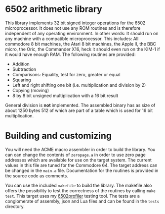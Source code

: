 # 6502 arithmetic library

This library implements 32 bit signed integer operations for the 6502 microprocessor. It does not
use any ROM routines and is therefore independent of any operating environment. In other words: It
should run on any machine with a compatible microprocessor. This includes: All commodore 8 bit machines,
the Atari 8 bit machines, the Apple II, the BBC micro, the Oric, the Commander X16, heck it should even
run on the KIM-1 if it would have enough RAM. The following routines are provided:

- Addition
- Subtraction
- Comparisons: Equality, test for zero, greater or equal
- Squaring
- Left and right shifting one bit (i.e. multiplication and division by 2)
- Copying (moving) 
- 8 by 8 bit unsigned multiplication with a 16 bit result

General division is **not** implemented. The assembled binary has as size of about 1250 bytes 512 of which
are part of a table which is used for 16 bit multiplication.

# Building and customizing

You will need the ACME macro assembler in order to build the library. You can can change the contents
of `zeropage.a` in order to use zero page addresses which are available for use on the target system. The 
current values in this file are tuned for the Commodore 64. The target address can be changed in the `main.a` 
file. Documentation for the routines is provided in the source code as comments.

You can use the included `makefile` to build the library. The makefile also offers the possibility to test
the correctness of the routines by calling `make test`. This target uses my [6502profiler](https://github.com/rmsk2/6502profiler)
testing tool. The tests are a conglomerate of assembly, json and Lua files and can be found in the `tests` directory.